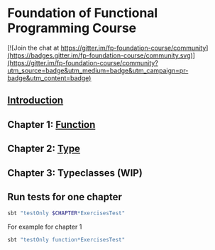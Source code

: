# Foundation of Functional Programming Course

[![Join the chat at https://gitter.im/fp-foundation-course/community](https://badges.gitter.im/fp-foundation-course/community.svg)](https://gitter.im/fp-foundation-course/community?utm_source=badge&utm_medium=badge&utm_campaign=pr-badge&utm_content=badge)


## [Introduction](https://julien-truffaut.github.io/fp-foundation/index.html#1)

## Chapter 1: [Function](https://julien-truffaut.github.io/fp-foundation/Function#1)

## Chapter 2: [Type](https://julien-truffaut.github.io/fp-foundation/Type#1)

## Chapter 3: Typeclasses (WIP)

## Run tests for one chapter

```bash
sbt "testOnly $CHAPTER*ExercisesTest"
```

For example for chapter 1

```bash
sbt "testOnly function*ExercisesTest"
```